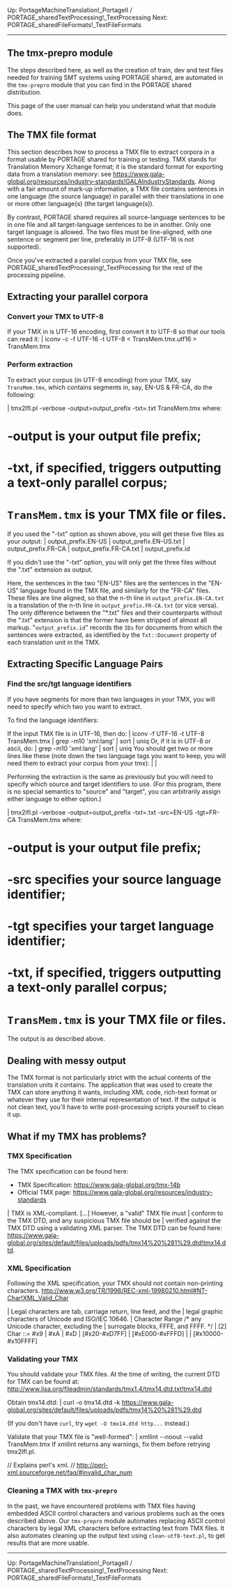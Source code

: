 Up: PortageMachineTranslation!_PortageII
/ PORTAGE_sharedTextProcessing!_TextProcessing
Next: PORTAGE_sharedFileFormats!_TextFileFormats

-------------------------

## The tmx-prepro module

The steps described here, as well as the creation of train, dev and test files needed for training SMT systems using PORTAGE shared, are automated in the `tmx-prepro` module that you can find in the PORTAGE shared distribution.

This page of the user manual can help you understand what that module does.

## The TMX file format

This section describes how to process a TMX file to extract corpora in a format usable by PORTAGE shared for training or testing.  TMX stands for Translation Memory Xchange format; it is the standard format for exporting data from a translation memory: see https://www.gala-global.org/resources/industry-standards!GALAIndustryStandards. Along with a fair amount of mark-up information, a TMX file contains sentences in one language (the source language) in parallel with their translations in one or more other language(s) (the target language(s)).

By contrast, PORTAGE shared requires all source-language sentences to be in one file and all target-language sentences to be in another.  Only one target language is allowed.  The two files must be line-aligned, with one  sentence or segment per line, preferably in UTF-8 (UTF-16 is not supported).

Once you've extracted a parallel corpus from your TMX file, see PORTAGE_sharedTextProcessing!_TextProcessing for the rest of the processing pipeline.

## Extracting your parallel corpora

### Convert your TMX to UTF-8

If your TMX in is UTF-16 encoding, first convert it to UTF-8 so that our tools can read it:
| iconv -c -f UTF-16 -t UTF-8 < TransMem.tmx.utf16 > TransMem.tmx

### Perform extraction
To extract your corpus (in UTF-8 encoding) from your TMX, say `TransMem.tmx`, which contains segments in, say, EN-US & FR-CA, do the following:

| tmx2lfl.pl -verbose -output=output_prefix -txt=.txt TransMem.tmx
where:
# -output is your output file prefix;
# -txt, if specified, triggers outputting a text-only parallel corpus;
# `TransMem.tmx` is your TMX file or files.

If you used the "-txt" option as shown above, you will get these five files as your output:
| output_prefix.EN-US
| output_prefix.EN-US.txt
| output_prefix.FR-CA
| output_prefix.FR-CA.txt
| output_prefix.id

If you didn't use the "-txt" option, you will only get the three files without the ".txt" extension as output.

Here, the sentences in the two "EN-US" files are the sentences in the "EN-US" language found in the TMX file, and similarly for the "FR-CA" files. These files are line aligned, so that the n-th line in `output_prefix.EN-CA.txt` is a translation of the n-th line in `output_prefix.FR-CA.txt` (or vice versa). The only difference between the "*.txt" files and their counterparts without the ".txt" extension is that the former have been stripped of almost all markup. "`output_prefix.id`" records the `IDs` for documents from which the sentences were extracted, as identified by the `Txt::Document` property of each translation unit in the TMX.

## Extracting Specific Language Pairs
### Find the src/tgt language identifiers

If you have segments for more than two languages in your TMX, you will need to specify which two you want to extract.

To find the language identifiers:

If the input TMX file is in UTF-16, then do: 
| iconv -f UTF-16 -t UTF-8 TransMem.tmx | grep -m10 'xml:lang' | sort | uniq
Or, if it is in UTF-8 or ascii, do: 
| grep -m10 'xml:lang' | sort | uniq
You should get two or more lines like these (note down the two language tags you want to keep, you will need them to extract your corpus from your tmx): 
| <tuv xml:lang="EN-US">
| <tuv xml:lang="FR-CA">

Performing the extraction is the same as previously but you will need to specify which source and target identifiers to use.  (For this program, there is no special semantics to "source" and "target", you can arbitrarily assign either language to either option.)

| tmx2lfl.pl -verbose -output=output_prefix -txt=.txt -src=EN-US -tgt=FR-CA TransMem.tmx
where:
# -output is your output file prefix;
# -src specifies your source language identifier;
# -tgt specifies your target language identifier;
# -txt, if specified, triggers outputting a text-only parallel corpus;
# `TransMem.tmx` is your TMX file or files.

The output is as described above.

## Dealing with messy output

The TMX format is not particularly strict with the actual contents of the translation units it contains.  The application that was used to create the TMX can store anything it wants, including XML code, rich-text format or whatever they use for their internal representation of text.  If the output is not clean text, you'll have to write post-processing scripts yourself to clean it up.

## What if my TMX has problems?
### TMX Specification

The TMX specification can be found here:
* TMX Specification: https://www.gala-global.org/tmx-14b
* Official TMX page: https://www.gala-global.org/resources/industry-standards

|   TMX is XML-compliant.  [...]  However, a "valid" TMX file must
|   conform to the TMX DTD, and any suspicious TMX file should be
|   verified against the TMX DTD using a validating XML parser.
The TMX DTD can be found here: https://www.gala-global.org/sites/default/files/uploads/pdfs/tmx14%20%281%29.dtd!tmx14.dtd.

### XML Specification

Following the XML specification, your TMX should not contain non-printing characters.
http://www.w3.org/TR/1998/REC-xml-19980210.html#NT-Char!XML_Valid_Char

|   Legal characters are tab, carriage return, line feed, and the
|   legal graphic characters of Unicode and ISO/IEC 10646.
|   Character Range   /* any Unicode character, excluding the
|   surrogate blocks, FFFE, and FFFF. */
|   [2] Char ::= #x9 | #xA | #xD | [#x20-#xD7FF] | [#xE000-#xFFFD] |
|   [#x10000-#x10FFFF]

### Validating your TMX

You should validate your TMX files.  At the time of writing, the current DTD for TMX can be found at:
http://www.lisa.org/fileadmin/standards/tmx1.4/tmx14.dtd.txt!tmx14.dtd

Obtain tmx14.dtd:
| curl -o tmx14.dtd -k https://www.gala-global.org/sites/default/files/uploads/pdfs/tmx14%20%281%29.dtd

(If you don't have `curl`, try `wget -O tmx14.dtd http...` instead.)

Validate that your TMX file is "well-formed":
| xmllint --noout --valid TransMem.tmx
If xmllint returns any warnings, fix them before retrying tmx2lfl.pl.

// Explains perl's xml.
// http://perl-xml.sourceforge.net/faq/#invalid_char_num

### Cleaning a TMX with `tmx-prepro`

In the past, we have encountered problems with TMX files having embedded ASCII control characters and various problems such as the ones described above. Our `tmx-prepro` module automates replacing ASCII control characters by legal XML characters before extracting text from TMX files. It also automates cleaning up the output text using `clean-utf8-text.pl`, to get results that are more usable.


-------------------------

Up: PortageMachineTranslation!_PortageII
/ PORTAGE_sharedTextProcessing!_TextProcessing
Next: PORTAGE_sharedFileFormats!_TextFileFormats